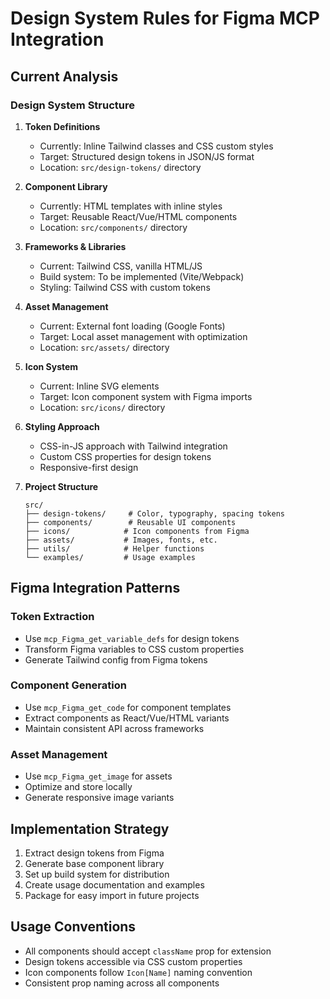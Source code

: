 # Design System Rules for Figma MCP Integration

## Current Analysis

### Design System Structure

1. **Token Definitions**
   - Currently: Inline Tailwind classes and CSS custom styles
   - Target: Structured design tokens in JSON/JS format
   - Location: `src/design-tokens/` directory

2. **Component Library**
   - Currently: HTML templates with inline styles
   - Target: Reusable React/Vue/HTML components
   - Location: `src/components/` directory

3. **Frameworks & Libraries**
   - Current: Tailwind CSS, vanilla HTML/JS
   - Build system: To be implemented (Vite/Webpack)
   - Styling: Tailwind CSS with custom tokens

4. **Asset Management**
   - Current: External font loading (Google Fonts)
   - Target: Local asset management with optimization
   - Location: `src/assets/` directory

5. **Icon System**
   - Current: Inline SVG elements
   - Target: Icon component system with Figma imports
   - Location: `src/icons/` directory

6. **Styling Approach**
   - CSS-in-JS approach with Tailwind integration
   - Custom CSS properties for design tokens
   - Responsive-first design

7. **Project Structure**
   ```
   src/
   ├── design-tokens/     # Color, typography, spacing tokens
   ├── components/        # Reusable UI components
   ├── icons/            # Icon components from Figma
   ├── assets/           # Images, fonts, etc.
   ├── utils/            # Helper functions
   └── examples/         # Usage examples
   ```

## Figma Integration Patterns

### Token Extraction
- Use `mcp_Figma_get_variable_defs` for design tokens
- Transform Figma variables to CSS custom properties
- Generate Tailwind config from Figma tokens

### Component Generation  
- Use `mcp_Figma_get_code` for component templates
- Extract components as React/Vue/HTML variants
- Maintain consistent API across frameworks

### Asset Management
- Use `mcp_Figma_get_image` for assets
- Optimize and store locally
- Generate responsive image variants

## Implementation Strategy

1. Extract design tokens from Figma
2. Generate base component library
3. Set up build system for distribution
4. Create usage documentation and examples
5. Package for easy import in future projects

## Usage Conventions

- All components should accept `className` prop for extension
- Design tokens accessible via CSS custom properties
- Icon components follow `Icon[Name]` naming convention
- Consistent prop naming across all components
